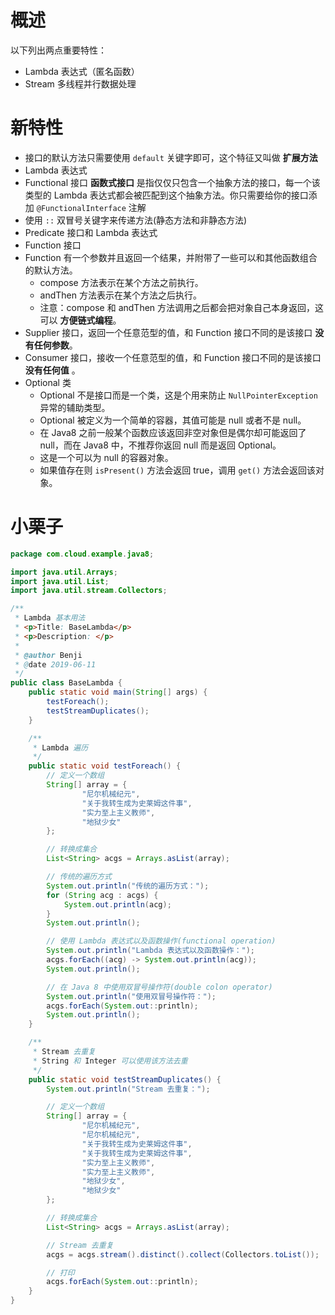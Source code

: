 # 概述
以下列出两点重要特性：

* Lambda 表达式（匿名函数）
* Stream 多线程并行数据处理

# 新特性

+ 接口的默认方法只需要使用 `default` 关键字即可，这个特征又叫做 **扩展方法**
+ Lambda 表达式
+ Functional 接口 **函数式接口** 是指仅仅只包含一个抽象方法的接口，每一个该类型的 Lambda 表达式都会被匹配到这个抽象方法。你只需要给你的接口添加 `@FunctionalInterface` 注解
+ 使用 `::` 双冒号关键字来传递方法(静态方法和非静态方法)
+ Predicate 接口和 Lambda 表达式
+ Function 接口
+ Function 有一个参数并且返回一个结果，并附带了一些可以和其他函数组合的默认方法。
    + compose 方法表示在某个方法之前执行。
    + andThen 方法表示在某个方法之后执行。
    + 注意：compose 和 andThen 方法调用之后都会把对象自己本身返回，这可以 **方便链式编程**。
+ Supplier 接口，返回一个任意范型的值，和 Function 接口不同的是该接口 **没有任何参数**。
+ Consumer 接口，接收一个任意范型的值，和 Function 接口不同的是该接口 **没有任何值** 。
+ Optional 类
    + Optional 不是接口而是一个类，这是个用来防止 `NullPointerException` 异常的辅助类型。
    + Optional 被定义为一个简单的容器，其值可能是 null 或者不是 null。
    + 在 Java8 之前一般某个函数应该返回非空对象但是偶尔却可能返回了 null，而在 Java8 中，不推荐你返回 null 而是返回 Optional。
    + 这是一个可以为 null 的容器对象。
    + 如果值存在则 `isPresent()` 方法会返回 true，调用 `get()` 方法会返回该对象。
    
# 小栗子
```java
package com.cloud.example.java8;

import java.util.Arrays;
import java.util.List;
import java.util.stream.Collectors;

/**
 * Lambda 基本用法
 * <p>Title: BaseLambda</p>
 * <p>Description: </p>
 *
 * @author Benji
 * @date 2019-06-11
 */
public class BaseLambda {
    public static void main(String[] args) {
        testForeach();
        testStreamDuplicates();
    }

    /**
     * Lambda 遍历
     */
    public static void testForeach() {
        // 定义一个数组
        String[] array = {
                "尼尔机械纪元",
                "关于我转生成为史莱姆这件事",
                "实力至上主义教师",
                "地狱少女"
        };

        // 转换成集合
        List<String> acgs = Arrays.asList(array);

        // 传统的遍历方式
        System.out.println("传统的遍历方式：");
        for (String acg : acgs) {
            System.out.println(acg);
        }
        System.out.println();

        // 使用 Lambda 表达式以及函数操作(functional operation)
        System.out.println("Lambda 表达式以及函数操作：");
        acgs.forEach((acg) -> System.out.println(acg));
        System.out.println();

        // 在 Java 8 中使用双冒号操作符(double colon operator)
        System.out.println("使用双冒号操作符：");
        acgs.forEach(System.out::println);
        System.out.println();
    }

    /**
     * Stream 去重复
     * String 和 Integer 可以使用该方法去重
     */
    public static void testStreamDuplicates() {
        System.out.println("Stream 去重复：");

        // 定义一个数组
        String[] array = {
                "尼尔机械纪元",
                "尼尔机械纪元",
                "关于我转生成为史莱姆这件事",
                "关于我转生成为史莱姆这件事",
                "实力至上主义教师",
                "实力至上主义教师",
                "地狱少女",
                "地狱少女"
        };

        // 转换成集合
        List<String> acgs = Arrays.asList(array);

        // Stream 去重复
        acgs = acgs.stream().distinct().collect(Collectors.toList());

        // 打印
        acgs.forEach(System.out::println);
    }
}
```


